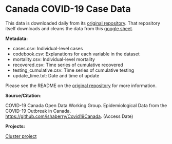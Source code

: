 # Canada COVID-19 Case Data

This data is downloaded daily from its [original repository](https://github.com/ishaberry/Covid19Canada). That repository itself downloads and cleans the data from this [google sheet](https://docs.google.com/spreadsheets/d/1D6okqtBS3S2NRC7GFVHzaZ67DuTw7LX49-fqSLwJyeo/edit?usp=sharing).


**Metadata:**

* cases.csv: Individual-level cases
* codebook.csv: Explanations for each variable in the dataset
* mortality.csv: Individual-level mortality
* recovered.csv: Time series of cumulative recovered
* testing_cumulative.csv: Time series of cumulative testing
* update_time.txt: Date and time of update

Please see the README on the [original repository](https://github.com/ishaberry/Covid19Canada) for more information.

**Source/Citation**: 

COVID-19 Canada Open Data Working Group. Epidemiological Data from the COVID-19 Outbreak in Canada. https://github.com/ishaberry/Covid19Canada. (Access Date)

**Projects:**

[Cluster project](https://docs.google.com/document/d/1YDRDnjZbHf6tSPhmW85zO-aZ8HCx9GBAbJgN5gT3Klw/edit)